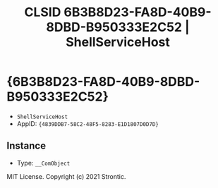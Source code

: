 ﻿---
title: "CLSID 6B3B8D23-FA8D-40B9-8DBD-B950333E2C52 | ShellServiceHost"
excerpt: What is COM-Object CLSID 6B3B8D23-FA8D-40B9-8DBD-B950333E2C52?
---

# {6B3B8D23-FA8D-40B9-8DBD-B950333E2C52}

* `ShellServiceHost`
* AppID: `{4839DDB7-58C2-48F5-8283-E1D1807D0D7D}`

## Instance

* Type: `__ComObject`

MIT License. Copyright (c) 2021 Strontic.


